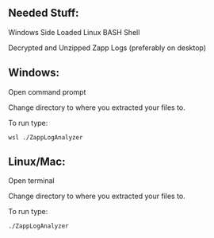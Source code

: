 Needed Stuff:
----------------------------------------------------------

Windows Side Loaded Linux BASH Shell

Decrypted and Unzipped Zapp Logs (preferably on desktop)


Windows:
----------------------------------------------------------

Open command prompt

Change directory to where you extracted your files to. 

To run type:

`wsl ./ZappLogAnalyzer`

Linux/Mac:
----------------------------------------------------------

Open terminal

Change directory to where you extracted your files to.

To run type: 

`./ZappLogAnalyzer`


